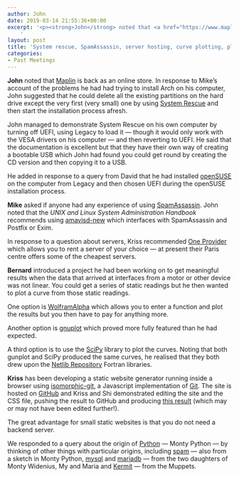 ```yaml
---
author: John
date: 2019-03-14 21:55:36+00:00
excerpt: '<p><strong>John</strong> noted that <a href="https://www.maplin.co.uk/" type="text/html" role="link">Maplin</a> is back as an online store. In response to Mike’s account of the problems he had had trying to install Arch on his computer, John suggested that he could delete all the existing partitions on the hard drive except the very first (very small) one by using <a href="http://www.system-rescue-cd.org/" type="text/html" role="link">System Rescue</a> and then start the installation process afresh.</p><p>John managed to demonstrate System Rescue on his own computer by turning off UEFI, using Legacy to load it — though it would only work with the VESA drivers on his computer — and then reverting to UEFI. He said that the documentation is excellent but that they have their own way of creating a bootable USB which John had found you could get round by creating the CD version and then copying it to a USB.</p>
	'
layout: post
title: 'System rescue, SpamAssassin, server hosting, curve plotting, plated Meet'
categories:
- Past Meetings
---
```


<p><strong>John</strong> noted that <a href="https://www.maplin.co.uk/" type="text/html" role="link">Maplin</a> is back as an online store. In response to Mike’s account of the problems he had had trying to install Arch on his computer, John suggested that he could delete all the existing partitions on the hard drive except the very first (very small) one by using <a href="http://www.system-rescue-cd.org/" type="text/html" role="link">System Rescue</a> and then start the installation process afresh.</p><p>John managed to demonstrate System Rescue on his own computer by turning off UEFI, using Legacy to load it — though it would only work with the VESA drivers on his computer — and then reverting to UEFI. He said that the documentation is excellent but that they have their own way of creating a bootable USB which John had found you could get round by creating the CD version and then copying it to a USB.</p><p>He added in response to a query from David that he had installed <a href="https://software.opensuse.org/" type="text/html" role="link">openSUSE</a> on the computer from Legacy and then chosen UEFI during the openSUSE installation process.</p><p><strong>Mike</strong> asked if anyone had any experience of using <a href="https://spamassassin.apache.org/" type="text/html" role="link">SpamAssassin</a>. John noted that the <cite>UNIX and Linux System Administration Handbook</cite> recommends using <a href="https://www.amavis.org/" type="text/html" role="link">amavisd-new</a> which interfaces with SpamAssassin and Postfix or Exim.</p><p>In response to a question about servers, Kriss recommended <a href="https://oneprovider.com/" type="text/html" role="link">One Provider</a> which allows you to rent a server of your choice — at present their Paris centre offers some of the cheapest servers.</p><p><strong>Bernard</strong> introduced a project he had been working on to get meaningful results when the data that arrived at interfaces from a motor or other device was not linear. You could get a series of static readings but he then wanted to plot a curve from those static readings.</p><p>One option is <a href="https://www.wolframalpha.com/" type="text/html" role="link">WolframAlpha</a> which allows you to enter a function and plot the results but you then have to pay for anything more.</p><p>Another option is <a href="http://www.gnuplot.info/" type="text/html" role="link">gnuplot</a> which proved more fully featured than he had expected.</p><p>A third option is to use the <a href="https://www.scipy.org/" type="text/html" role="link">SciPy</a> library to plot the curves. Noting that both gunplot and SciPy produced the same curves, he realised that they both drew upon the <a href="http://netlib.org/minpack/" type="text/html" role="link">Netlib Repository</a> Fortran libraries.</p><p#><strong>Kriss</strong> has been developing a static website generator running inside a browser using <a href="https://isomorphic-git.org/" type="text/html" role="link">isomorphic-git</a>, a Javascript implementation of <a href="https://git-scm.com/" type="text/html" role="link">Git</a>. The site is hosted on <a href="https://github.com/xriss/plated" type="text/html" role="link">GitHub</a> and Kriss and Shi demonstrated editing the site and the CSS file, pushing the result to GitHub and producing <a href="https://xriss.github.io/plated-test/" type="text/html" role="link">this result</a> (which may or may not have been edited further!).</p><p>The great advantage for small static websites is that you do not need a backend server.</p><p>We responded to a query about the origin of <a href="https://www.python.org/" type="text/html" role="link">Python</a> — Monty Python — by thinking of other things with particular origins, including <a href="https://en.wikipedia.org/wiki/Spamming" type="text/html" role="link">spam</a> — also from a sketch in Monty Python, <a href="https://www.mysql.com/" type="text/html" role="link">mysql</a> and <a href="https://mariadb.org/" type="text/html" role="link">mariadb</a> — from the two daughters of Monty Widenius, My and Maria and <a href="http://www.kermitproject.org/" type="text/html" role="link">Kermit</a> — from the Muppets.</p>
